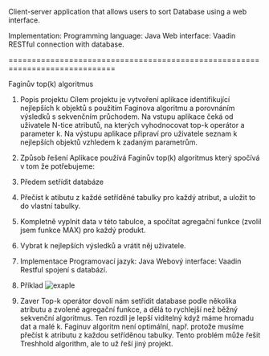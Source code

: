 Client-server application that allows users to sort Database using a web interface. 



Implementation:
	Programming language: Java
	Web interface: Vaadin
	RESTful connection with database.





=============================================================================

Faginův top(k) algoritmus

1.	Popis projektu
Cílem projektu je vytvoření aplikace identifikující nejlepších k objektů s použitím Faginova algoritmu a porovnáním výsledků s sekvenčním průchodem. Na vstupu aplikace čeká od uživatele N-tice atributů, na kterých vyhodnocovat top-k operátor a parameter k. Na výstupu aplikace připraví pro uživatele seznam k nejlepších objektů vzhledem k zadaným parametrům.
2.	Způsob řešení
Aplikace používá Faginův top(k) algoritmus který spočívá v tom že potřebujeme:
1.	Předem setřídit databáze
2.	Přečíst k atibutu z každé setříděné tabulky pro každý atribut, a uložit to do vlastní tabulky.
3.	Kompletně vyplnit data v této tabulce, a spočítat agregační funkce (zvolil jsem funkce MAX) pro každý produkt.
4.	Vybrat k nejlepších výsledků a vrátit něj uživatele.

3.	Implementace
Programovací jazyk: Java
Webový interface: Vaadin
Restful spojení s databází.

4.	Příklad
![exaple](https://user-images.githubusercontent.com/47738680/146242276-49196cab-e20d-4554-87c3-9d5262d0ff36.png)

5.	Zaver
Top-k operátor dovolí nám setřídit database podle několika atributu a zvolené agregační funkce, a dělá to rychlejší než běžný sekvenční algoritmus. Ten rozdíl je lepší viditelný když máme hromadu dat a malé k. Faginuv algoritm není optimální, např. protože musíme přečíst k atributu z každou setříděnou tabulky. Tento problém může řešit Treshhold algorithm, ale to už řeší jiný projekt.
